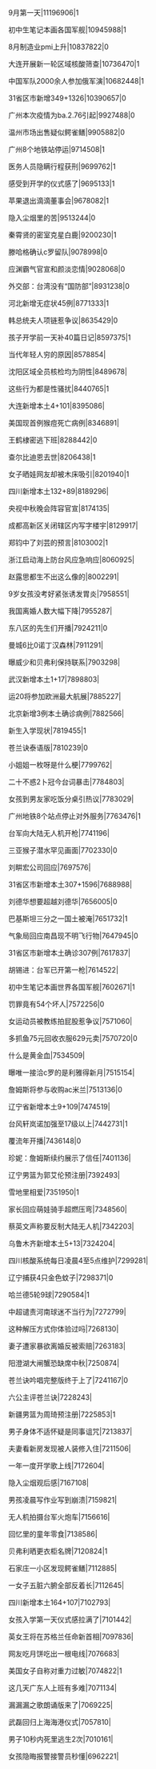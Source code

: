 9月第一天|11196906|1

初中生笔记本画各国军舰|10945988|1

8月制造业pmi上升|10837822|0

大连开展新一轮区域核酸筛查|10736470|1

中国军队2000余人参加俄军演|10682448|1

31省区市新增349+1326|10390657|0

广州本次疫情为ba.2.76引起|9927488|0

温州市场出售疑似鳄雀鳝|9905882|0

广州8个地铁站停运|9714508|1

医务人员隐瞒行程获刑|9699762|1

感受到开学的仪式感了|9695133|1

苹果退出滴滴董事会|9678082|1

隐入尘烟里的苦|9513244|0

秦霄贤的密室克星白鹿|9200230|1

滕哈格确认c罗留队|9078998|0

应渊霸气官宣和颜淡恋情|9028068|0

外交部：台湾没有“国防部”|8931238|0

河北新增无症状45例|8771333|1

韩总统夫人项链惹争议|8635429|0

孩子开学前一天补40篇日记|8597375|1

当代年轻人穷的原因|8578854|

沈阳区域全员核检均为阴性|8489678|

这些行为都是性骚扰|8440765|1

大连新增本土4+101|8395086|

美国现首例猴痘死亡病例|8346891|

王鹤棣密逃下班|8288442|0

查尔比迪恩去世|8206438|1

女子晒娃网友却被木床吸引|8201940|1

四川新增本土132+89|8189296|

央视中秋晚会阵容官宣|8174135|

成都高新区关闭辖区内写字楼宇|8129917|

郑钧中了刘芸的预言|8103002|1

浙江启动海上防台风应急响应|8060925|

赵露思都生不出这么像的|8002291|

9岁女孩没考好紧张诱发胃炎|7958551|

我国离婚人数大幅下降|7955287|

东八区的先生们开播|7924211|0

曼城6比0诺丁汉森林|7911291|

曝威少和贝弗利保持联系|7903298|

武汉新增本土1+17|7898803|

运20将参加欧洲最大航展|7885227|

北京新增3例本土确诊病例|7882566|

新生入学现状|7819455|1

苍兰诀泰语版|7810239|0

小姐姐一枚呀是什么梗|7799762|

二十不惑2卜冠今台词暴击|7784803|

女孩到男友家吃饭分桌引热议|7783029|

广州地铁8个站点停止对外服务|7763476|1

台军向大陆无人机开枪|7741196|

三亚猴子潜水罕见画面|7702330|0

刘畊宏公司回应|7697576|

31省区市新增本土307+1596|7688988|

刘德华想要超越刘德华|7656005|0

巴基斯坦三分之一国土被淹|7651732|1

气象局回应南昌现不明飞行物|7647945|0

31省区市新增本土确诊307例|7617837|

胡锡进：台军已开第一枪|7614522|

初中生笔记本画世界各国军舰|7602671|1

罚罪竟有54个坏人|7572256|0

女运动员被教练拍屁股惹争议|7571060|

多抓鱼75元回收衣服629元卖|7570720|0

什么是黄金血|7534509|

曝唯一接洽c罗的是利雅得新月|7515154|

詹姆斯将参与收购ac米兰|7513136|0

辽宁省新增本土9+109|7474519|

台风轩岚诺加强至17级以上|7442731|1

覆流年开播|7436148|0

珍妮：詹姆斯续约展示了信任|7401136|

辽宁男篮为郭艾伦预注册|7392493|

雪地里相爱|7351950|1

家长回应萌娃骑手超燃压弯|7348560|

蔡英文声称要反制大陆无人机|7342203|

乌鲁木齐新增本土5+13|7324204|

四川核酸系统每日凌晨4至5点维护|7299281|

辽宁捕获4只金色蚊子|7298371|0

哈兰德5轮9球|7290584|1

中超谴责河南球迷不当行为|7272799|

这种解压方式你体验过吗|7268130|

妻子遭家暴欲离婚反被索赔|7263183|

阳澄湖大闸蟹恐缺席中秋|7250874|

苍兰诀吟唱完整版终于上了|7241167|0

六公主评苍兰诀|7228243|

新疆男篮为周琦预注册|7225853|1

男子身体不适怀疑是同事诅咒|7213837|

夫妻看新房发现被人装修入住|7211506|

一年一度开学歌上线|7172604|

隐入尘烟观后感|7167108|

男孩凌晨写作业写到崩溃|7159821|

无人机拍摄台军火炮车|7156616|

回忆里的童年零食|7138586|

贝弗利晒更衣柜名牌|7120824|1

石家庄一小区发现鳄雀鳝|7112885|

一女子五脏六腑全部反着长|7112645|

四川新增本土164+107|7102793|

女孩入学第一天仪式感拉满了|7101442|

英女王将在苏格兰任命新首相|7097836|

网友吃月饼吃出一根电线|7076683|

美国女子自称对重力过敏|7074822|1

这几天广东人上班有多难|7071134|

漏漏漏之歌朗诵版来了|7069225|

武磊回归上海海港仪式|7057810|

男子10秒内死里逃生2次|7010161|

女孩隐晦报警接警员秒懂|6962221|

